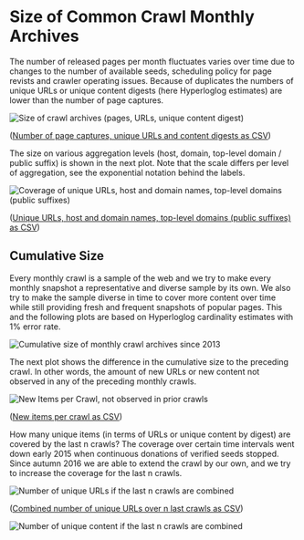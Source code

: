 Size of Common Crawl Monthly Archives
=====================================

The number of released pages per month fluctuates varies over time due to changes to the number of available seeds, scheduling policy for page revists and crawler operating issues. Because of duplicates the numbers of unique URLs or unique content digests (here Hyperloglog estimates) are lower than the number of page captures.

![Size of crawl archives (pages, URLs, unique content digest)](./crawlsize/monthly.png)

([Number of page captures, unique URLs and content digests as CSV](./crawlsize/monthly.csv))

The size on various aggregation levels (host, domain, top-level domain / public suffix) is shown in the next plot. Note that the scale differs per level of aggregation, see the exponential notation behind the labels.

![Coverage of unique URLs, host and domain names, top-level domains (public suffixes)](./crawlsize/domain.png)

([Unique URLs, host and domain names, top-level domains (public suffixes) as CSV](./crawlsize/domain.csv))


## Cumulative Size

Every monthly crawl is a sample of the web and we try to make every monthly snapshot a representative and diverse sample by its own. We also try to make the sample diverse in time to cover more content over time while still providing fresh and frequent snapshots of popular pages. This and the following plots are based on Hyperloglog cardinality estimates with 1% error rate.

![Cumulative size of monthly crawl archives since 2013](./crawlsize/cumulative.png)

The next plot shows the difference in the cumulative size to the preceding crawl. In other words, the amount of new URLs or new content not observed in any of the preceding monthly crawls.

![New Items per Crawl, not observed in prior crawls](./crawlsize/monthly_new.png)

([New items per crawl as CSV](./crawlsize/monthly_new.csv))

How many unique items (in terms of URLs or unique content by digest) are covered by the last n crawls? The coverage over certain time intervals went down early 2015 when continuous donations of verified seeds stopped. Since autumn 2016 we are able to extend the crawl by our own, and we try to increase the coverage for the last n crawls.

![Number of unique URLs if the last n crawls are combined](./crawlsize/url_last_n_crawls.png)

([Combined number of unique URLs over n last crawls as CSV](./crawlsize/url_last_n_crawls.csv))

![Number of unique content if the last n crawls are combined](./crawlsize/digest_last_n_crawls.png)
